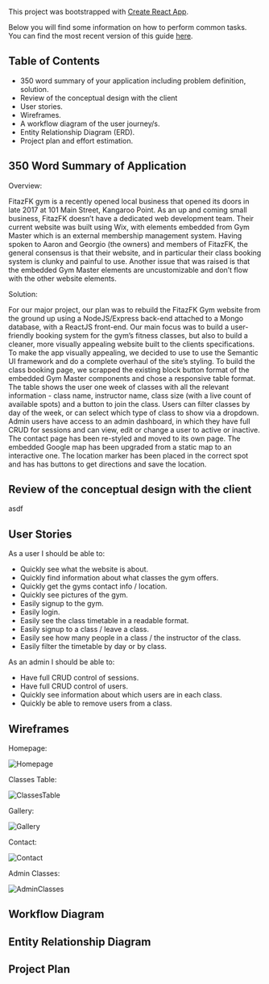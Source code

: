 This project was bootstrapped with [Create React App](https://github.com/facebookincubator/create-react-app).

Below you will find some information on how to perform common tasks.<br>
You can find the most recent version of this guide [here](https://github.com/facebookincubator/create-react-app/blob/master/packages/react-scripts/template/README.md).

## Table of Contents

- 350 word summary of your application including problem definition, solution.
- Review of the conceptual design with the client
- User stories.
- Wireframes.
- A workflow diagram of the user journey/s.
- Entity Relationship Diagram (ERD).
- Project plan and effort estimation.

## 350 Word Summary of Application

Overview:

FitazFK gym is a recently opened local business that opened its doors in late 2017 at 101 Main Street, Kangaroo Point.
As an up and coming small business, FitazFK doesn’t have a dedicated web development team.  Their current website was built using Wix, with elements embedded from Gym Master which is an external membership management system.
Having spoken to Aaron and Georgio (the owners) and members of FitazFK, the general consensus is that their website, and in particular their class booking system is clunky and painful to use.  Another issue that was raised is that the embedded Gym Master elements are uncustomizable and don’t flow with the other website elements.

Solution:

For our major project, our plan was to rebuild the FitazFK Gym website from the ground up using a NodeJS/Express back-end attached to a Mongo database, with a ReactJS front-end.  Our main focus was to build a user-friendly booking system for the gym’s fitness classes, but also to build a cleaner, more visually appealing website built to the clients specifications.
To make the app visually appealing, we decided to use to use the Semantic UI framework and do a complete overhaul of the site’s styling.
To build the class booking page, we scrapped the existing block button format of the embedded Gym Master components and chose a responsive table format.  The table shows the user one week of classes with all the relevant information - class name, instructor name, class size (with a live count of available spots) and a button to join the class.  Users can filter classes by day of the week, or can select which type of class to show via a dropdown.
Admin users have access to an admin dashboard, in which they have full CRUD for sessions and can view, edit or change a user to active or inactive.
The contact page has been re-styled and moved to its own page.  The embedded Google map has been upgraded from a static map to an interactive one.  The location marker has been placed in the correct spot and has has buttons to get directions and save the location.


## Review of the conceptual design with the client
asdf
## User Stories

As a user I should be able to:
- Quickly see what the website is about.
- Quickly find information about what classes the gym offers.
- Quickly get the gyms contact info / location.
- Quickly see pictures of the gym.
- Easily signup to the gym.
- Easily login.
- Easily see the class timetable in a readable format.
- Easily signup to a class / leave a class.
- Easily see how many people in a class / the instructor of the class.
- Easily filter the timetable by day or by class.

As an admin I should be able to:

- Have full CRUD control of sessions.
- Have full CRUD control of users.
- Quickly see information about which users are in each class.
- Quickly be able to remove users from a class.


## Wireframes

Homepage:

![Homepage](Wireframe1a.jpg)

Classes Table:

![ClassesTable](Wireframe2a.jpg)

Gallery:

![Gallery](Wireframe3a.jpg)

Contact:

![Contact](Wireframe4a.jpg)

Admin Classes:

![AdminClasses](Wireframe5a.jpg)


## Workflow Diagram

## Entity Relationship Diagram

## Project Plan
